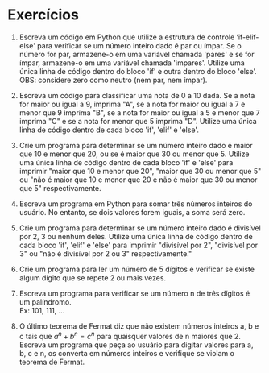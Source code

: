 # Exercícios

1. Escreva um código em Python que utilize a estrutura de controle ‘if-elif-else' para verificar se um número inteiro dado é par ou ímpar. Se o número for par, armazene-o em uma variável chamada 'pares' e se for ímpar, armazene-o em uma variável chamada 'impares'. Utilize uma única linha de código dentro do bloco 'if' e outra dentro do bloco 'else’.
<br>OBS: considere zero como neutro (nem par, nem ímpar).

2. Escreva um código para classificar uma nota de 0 a 10 dada. Se a nota for maior ou igual a 9, imprima "A", se a nota for maior ou igual a 7 e menor que 9 imprima "B", se a nota for maior ou igual a 5 e menor que 7 imprima "C" e se a nota for menor que 5 imprima "D". Utilize uma única linha de código dentro de cada bloco 'if', 'elif' e 'else'.

3. Crie um programa  para determinar se um número inteiro dado é maior que 10 e menor que 20, ou se é maior que 30 ou menor que 5. Utilize uma única linha de código dentro de cada bloco 'if' e 'else' para imprimir "maior que 10 e menor que 20", "maior que 30 ou menor que 5" ou "não é maior que 10 e menor que 20 e não é maior que 30 ou menor que 5" respectivamente.

4. Escreva um programa em Python para somar três números inteiros do usuário. No entanto, se dois valores forem iguais, a soma será zero.

5. Crie um programa para determinar se um número inteiro dado é divisível por 2, 3 ou nenhum deles. Utilize uma única linha de código dentro de cada bloco 'if', 'elif' e 'else' para imprimir "divisível por 2", "divisível por 3" ou "não é divisível por 2 ou 3" respectivamente."

6. Crie um programa para ler um número de 5 dígitos e verificar se existe algum dígito que se repete 2 ou mais vezes.

7. Escreva um programa para verificar se um número n de três dígitos é um palíndromo.
<br>Ex: 101, 111, ...

8. O último teorema de Fermat diz que não existem números inteiros a, b e c tais que $a^n + b^n = c^n$ para quaisquer valores de n maiores que 2. Escreva um programa que peça ao usuário para digitar valores para a, b, c e n, os converta em números inteiros e verifique se violam o teorema de Fermat.
